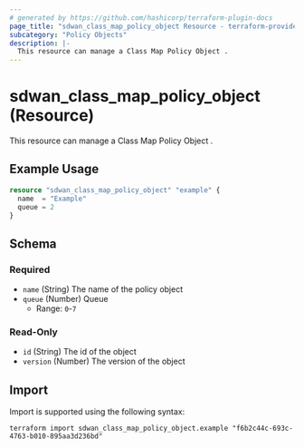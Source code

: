 ```yaml
---
# generated by https://github.com/hashicorp/terraform-plugin-docs
page_title: "sdwan_class_map_policy_object Resource - terraform-provider-sdwan"
subcategory: "Policy Objects"
description: |-
  This resource can manage a Class Map Policy Object .
---
```


# sdwan_class_map_policy_object (Resource)

This resource can manage a Class Map Policy Object .

## Example Usage

```terraform
resource "sdwan_class_map_policy_object" "example" {
  name  = "Example"
  queue = 2
}
```

<!-- schema generated by tfplugindocs -->
## Schema

### Required

- `name` (String) The name of the policy object
- `queue` (Number) Queue
  - Range: `0`-`7`

### Read-Only

- `id` (String) The id of the object
- `version` (Number) The version of the object

## Import

Import is supported using the following syntax:

```shell
terraform import sdwan_class_map_policy_object.example "f6b2c44c-693c-4763-b010-895aa3d236bd"
```
